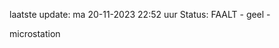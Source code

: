 laatste update: 
ma 20-11-2023 22:52   uur 
Status: FAALT - geel - 
<div class="service Y">microstation</div>